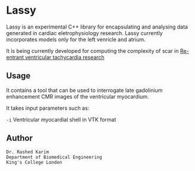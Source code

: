# Lassy

Lassy is an experimental C++ library for encapsulating and analysing data generated in cardiac eletrophysiology research. Lassy currently incorporates models only for the left venricle and atrium. 

It is being currently developed for computing the complexity of scar in [Re-entrant ventricular tachycardia research](https://wwwhomes.doc.ic.ac.uk/~rkarim/mediawiki/index.php?title=Scar_complexity)


## Usage
It contains a tool that can be used to interrogate late gadolinium enhancement CMR images of the ventricular myocardium. 

It takes input parameters such as:  

```-i``` Ventricular myocardial shell in VTK format 



## Author 

```
Dr. Rashed Karim 
Department of Biomedical Engineering 
King's College London 
```

